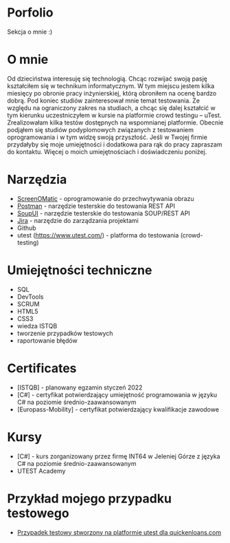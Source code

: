 # Porfolio
Sekcja o mnie :)
# O mnie
Od dzieciństwa interesuję się technologią. Chcąc rozwijać swoją pasję kształciłem się w technikum informatycznym. W tym miejscu jestem kilka miesięcy po obronie pracy inżynierskiej, którą obroniłem na ocenę bardzo dobrą. Pod koniec studiów zainteresował mnie temat testowania. Ze względu na ograniczony zakres na studiach, a chcąc się dalej kształcić w tym kierunku uczestniczyłem w kursie na platformie crowd testingu – uTest. Zrealizowałam kilka testów dostępnych na wspomnianej platformie. Obecnie podjąłem się studiów podyplomowych związanych z testowaniem oprogramowania i w tym widzę swoją przyszłość. Jeśli w Twojej firmie przydałyby się moje umiejętności i dodatkowa para rąk do pracy zapraszam do kontaktu. Więcej o moich umiejętnościach i doświadczeniu poniżej.
# Narzędzia
  - [ScreenOMatic](https://screencast-o-matic.com/) - oprogramowanie do przechwytywania obrazu
  - [Postman](https://www.postman.com/) - narzędzie testerskie do testowania REST API
  - [SoupUI](https://www.soapui.org/) - narzędzie testerskie do testowania SOUP/REST API
  - [Jira](https://www.atlassian.com/software/jira0) - narzędzie do zarządzania projektami
  - Github
  - utest (https://www.utest.com/) - platforma do testowania (crowd-testing)
# Umiejętności techniczne
  - SQL
  - DevTools
  - SCRUM
  - HTML5
  - CSS3
  - wiedza ISTQB
  - tworzenie przypadków testowych
  - raportowanie błędów
# Certificates
  - [ISTQB] - planowany egzamin styczeń 2022
  - [C#] - certyfikat potwierdzający umiejętność programowania w języku C# na poziomie średnio-zaawansowanym
  - [Europass-Mobility] - certyfikat potwierdzający kwalifikacje zawodowe
# Kursy
  - [C#] - kurs zorganizowany przez firmę INT64 w Jeleniej Górze z języka C# na poziomie średnio-zaawansowanym
  - UTEST Academy
# Przykład mojego przypadku testowego
  - [Przypadek testowy stworzony na platformie utest dla quickenloans.com](https://drive.google.com/drive/folders/1gJTQAY8lrH8depTpfrCMduJFMGSBsUHm?usp=sharing)
